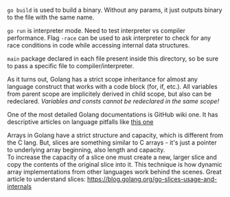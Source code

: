 `go build` is used to build a binary. Without any params, it just outputs binary to the file with the same name.

`go run` is interpreter mode. Need to test interpreter vs compiler performance. Flag `-race` can be used to ask interpreter to check for any race conditions in code while accessing internal data structures.

`main` package declared in each file present inside this directory, so be sure to pass a specific file to compiler/interpreter.

As it turns out, Golang has a strict scope inheritance for almost any language construct that works with a code block (for, if, etc.). All variables from parent scope are implicitely derived in child scope, but also can be redeclared. _Variables and consts cannot be redeclared in the same scope!_

One of the most detailed Golang documentations is GitHub wiki one. It has descriptive articles on language pitfalls like [this one](https://github.com/golang/go/wiki/SliceTricks)

Arrays in Golang have a strict structure and capacity, which is different from the C lang. But, slices are something similar to C arrays - it's just a pointer to underlying array beginning, also length and capacity.   
To increase the capacity of a slice one must create a new, larger slice and copy the contents of the original slice into it. This technique is how dynamic array implementations from other languages work behind the scenes.
Great article to understand slices: https://blog.golang.org/go-slices-usage-and-internals

